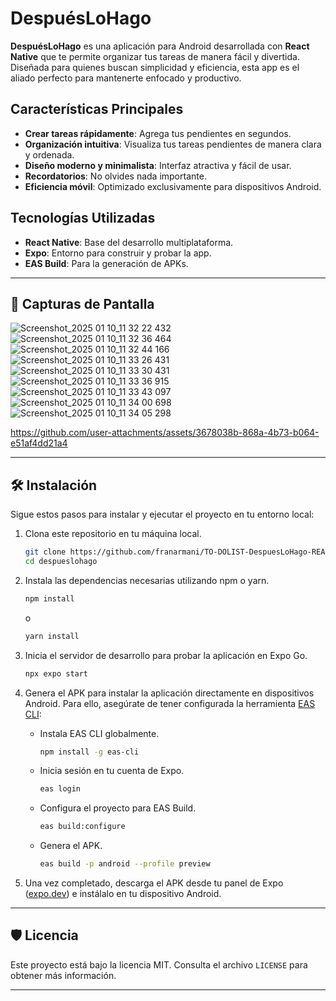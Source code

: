 # DespuésLoHago

**DespuésLoHago** es una aplicación para Android desarrollada con **React Native** que te permite organizar tus tareas de manera fácil y divertida. Diseñada para quienes buscan simplicidad y eficiencia, esta app es el aliado perfecto para mantenerte enfocado y productivo.

## Características Principales
- **Crear tareas rápidamente**: Agrega tus pendientes en segundos.
- **Organización intuitiva**: Visualiza tus tareas pendientes de manera clara y ordenada.
- **Diseño moderno y minimalista**: Interfaz atractiva y fácil de usar.
- **Recordatorios**: No olvides nada importante.
- **Eficiencia móvil**: Optimizado exclusivamente para dispositivos Android.

## Tecnologías Utilizadas
- **React Native**: Base del desarrollo multiplataforma.
- **Expo**: Entorno para construir y probar la app.
- **EAS Build**: Para la generación de APKs.

---


## 📸 Capturas de Pantalla


![Screenshot_2025 01 10_11 32 22 432](https://github.com/user-attachments/assets/7f12ae29-3c82-42e2-8228-5ac5aff27109)
![Screenshot_2025 01 10_11 32 36 464](https://github.com/user-attachments/assets/daec3359-99ec-4759-ab83-8c9f9a17a68c)
![Screenshot_2025 01 10_11 32 44 166](https://github.com/user-attachments/assets/070fe86a-3c09-44cb-8f93-5a23e329569d)
![Screenshot_2025 01 10_11 33 26 431](https://github.com/user-attachments/assets/5714cd0f-ccd5-4522-a40b-b3efdae9e96a)
![Screenshot_2025 01 10_11 33 30 431](https://github.com/user-attachments/assets/98a9fdc8-2e35-4dd1-ab9c-f41b4e203647)
![Screenshot_2025 01 10_11 33 36 915](https://github.com/user-attachments/assets/9d9556ac-184a-4eb8-8337-0321f933126b)
![Screenshot_2025 01 10_11 33 43 097](https://github.com/user-attachments/assets/fb7baf19-b81d-41b2-a278-888d7d92193c)
![Screenshot_2025 01 10_11 34 00 698](https://github.com/user-attachments/assets/f0a8bae6-7953-4652-9bbf-1e94e807a88b)
![Screenshot_2025 01 10_11 34 05 298](https://github.com/user-attachments/assets/95c30236-b93d-4904-8a12-aa185ed7e66a)


https://github.com/user-attachments/assets/3678038b-868a-4b73-b064-e51af4dd21a4

---


## 🛠️ Instalación

Sigue estos pasos para instalar y ejecutar el proyecto en tu entorno local:

1. Clona este repositorio en tu máquina local.
   ```bash
   git clone https://github.com/franarmani/TO-DOLIST-DespuesLoHago-REACT-NATIVE
   cd despueslohago
   ```

2. Instala las dependencias necesarias utilizando npm o yarn.
   ```bash
   npm install
   ```
   o
   ```bash
   yarn install
   ```

3. Inicia el servidor de desarrollo para probar la aplicación en Expo Go.
   ```bash
   npx expo start
   ```

4. Genera el APK para instalar la aplicación directamente en dispositivos Android.
   Para ello, asegúrate de tener configurada la herramienta [EAS CLI](https://docs.expo.dev/eas/cli/):

   - Instala EAS CLI globalmente.
     ```bash
     npm install -g eas-cli
     ```

   - Inicia sesión en tu cuenta de Expo.
     ```bash
     eas login
     ```

   - Configura el proyecto para EAS Build.
     ```bash
     eas build:configure
     ```

   - Genera el APK.
     ```bash
     eas build -p android --profile preview
     ```

5. Una vez completado, descarga el APK desde tu panel de Expo ([expo.dev](https://expo.dev)) e instálalo en tu dispositivo Android.

---

## 🛡️ Licencia

Este proyecto está bajo la licencia MIT. Consulta el archivo `LICENSE` para obtener más información.

---




